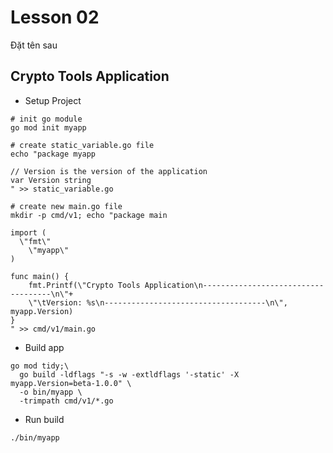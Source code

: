 # Lesson 02
Đặt tên sau

## Crypto Tools Application


* Setup Project
```shell
# init go module
go mod init myapp

# create static_variable.go file
echo "package myapp

// Version is the version of the application
var Version string
" >> static_variable.go

# create new main.go file
mkdir -p cmd/v1; echo "package main
  
import (
  \"fmt\"
    \"myapp\"
)

func main() {
    fmt.Printf(\"Crypto Tools Application\n------------------------------------\n\"+
    \"\tVersion: %s\n------------------------------------\n\", myapp.Version)
}
" >> cmd/v1/main.go
```
* Build app
```shell
go mod tidy;\
  go build -ldflags "-s -w -extldflags '-static' -X myapp.Version=beta-1.0.0" \
  -o bin/myapp \
  -trimpath cmd/v1/*.go
```
* Run build
```shell
./bin/myapp
```

